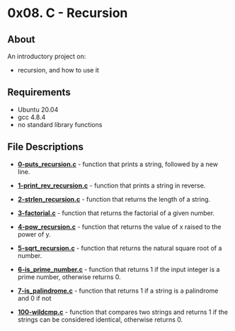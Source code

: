 # 0x08. C - Recursion

## About
An introductory project on:
- recursion, and how to use it
## Requirements
- Ubuntu 20.04
- gcc 4.8.4
- no standard library functions

## File Descriptions

- **[0-puts_recursion.c](0-puts_recursion.c)** - function that prints a string, followed by a new line.

- **[1-print_rev_recursion.c](1-print_rev_recursion.c)** - function that prints a string in reverse.

- **[2-strlen_recursion.c](2-strlen_recursion.c)** - function that returns the length of a string.

- **[3-factorial.c](3-factorial.c)** - function that returns the factorial of a given number.

- **[4-pow_recursion.c](4-pow_recursion.c)** - function that returns the value of x raised to the power of y.

- **[5-sqrt_recursion.c](5-sqrt_recursion.c)** - function that returns the natural square root of a number.

- **[6-is_prime_number.c](6-is_prime_number.c)** - function that returns 1 if the input integer is a prime number, otherwise returns 0.

- **[7-is_palindrome.c](7-is_palindrome.c)** - function that returns 1 if a string is a palindrome and 0 if not

- **[100-wildcmp.c](100-wildcmp.c)** - function that compares two strings and returns 1 if the strings can be considered identical, otherwise returns 0.

